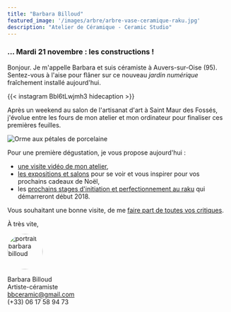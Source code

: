 ```yaml
---
title: "Barbara Billoud"
featured_image: '/images/arbre/arbre-vase-ceramique-raku.jpg'
description: "Atelier de Céramique - Ceramic Studio"
---
```





### ... Mardi 21 novembre : les constructions !

Bonjour. Je m'appelle Barbara et suis céramiste à Auvers-sur-Oise (95). Sentez-vous à l'aise pour flâner sur ce nouveau *jardin numérique* fraîchement installé aujourd'hui. 

{{< instagram Bbl6tLwjmh3 hidecaption >}}

Après un weekend au salon de l'artisanat d'art à Saint Maur des Fossés, j'évolue entre les fours de mon atelier et mon ordinateur pour finaliser ces premières feuilles. 

![Orme aux pétales de porcelaine](/images/arbre/orme-petales-de-porcelaine.jpg)

Pour une première dégustation, je vous propose aujourd'hui : 

- [une visite vidéo de mon atelier](/atelier/), 
- [les expositions et salons](/expositions/) pour se voir et vous inspirer pour vos prochains cadeaux de Noël, 
- les [prochains stages d'initiation et perfectionnement au raku](/stages) qui démarreront début 2018.

Vous souhaitant une bonne visite,  de me [faire part de toutes vos critiques](/contact).

À très vite,

<img alt="portrait barbara billoud" src="/images/logo/portrait-bb.jpg" style="width:80px; border-radius:100%;" />

Barbara Billoud<br>
Artiste-céramiste<br>
bbceramic@gmail.com<br>
(+33) 06 17 58 94 73

